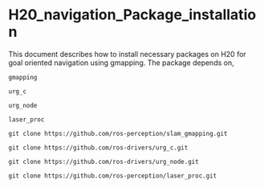 # H20_navigation_Package_installation
This document describes how to install necessary packages on H20 for goal oriented navigation using gmapping. 
The package depends on, 

`gmapping`

`urg_c`

`urg_node`

`laser_proc`

`git clone https://github.com/ros-perception/slam_gmapping.git`

`git clone https://github.com/ros-drivers/urg_c.git`

`git clone https://github.com/ros-drivers/urg_node.git`

`git clone https://github.com/ros-perception/laser_proc.git`


